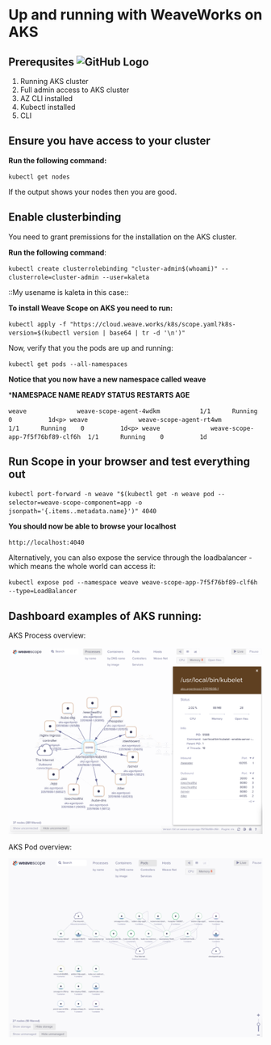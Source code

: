 # Up and running with WeaveWorks on AKS
## Prerequsites ![GitHub Logo](https://cloud.githubusercontent.com/assets/5456665/13322882/e74f6626-dc00-11e5-921d-f6d024a01eaa.png "GitHub")

1. Running AKS cluster 
2. Full admin access to AKS cluster
3. AZ CLI installed
4. Kubectl installed
5. CLI

## Ensure you have access to your cluster

__Run the following command:__<p>`kubectl get nodes`

If the output shows your nodes then you are good.

## Enable clusterbinding
You need to grant premissions for the installation on the AKS cluster.

__Run the following command__: <p>
`kubectl create clusterrolebinding "cluster-admin$(whoami)" --clusterrole=cluster-admin --user=kaleta`

::My usename is kaleta in this case::

__To install Weave Scope on AKS you need to run:__

`kubectl apply -f "https://cloud.weave.works/k8s/scope.yaml?k8s-version=$(kubectl version | base64 | tr -d '\n')"`

Now, verify that you the pods are up and running:

`kubectl get pods --all-namespaces`

**Notice that you now have a new namespace called weave**<p>

***NAMESPACE        NAME                              READY     STATUS    RESTARTS   AGE**<p><p>
`weave              weave-scope-agent-4wdkm           1/1      Running    0          1d<p>
weave              weave-scope-agent-rt4wm           1/1      Running    0          1d<p>
weave              weave-scope-app-7f5f76bf89-clf6h  1/1      Running    0          1d`<p>

## Run Scope in your browser and test everything out

`kubectl port-forward -n weave "$(kubectl get -n weave pod --selector=weave-scope-component=app -o jsonpath='{.items..metadata.name}')" 4040`

**You should now be able to browse your localhost**<p>
`http://localhost:4040`

Alternatively, you can also expose the service through the loadbalancer - which means the whole world can access it:

`kubectl expose pod --namespace weave weave-scope-app-7f5f76bf89-clf6h --type=LoadBalancer`

## Dashboard examples of AKS running:

AKS Process overview:

![AKS Process overview](/images/aks-processes.png "AKS Process overview")

<p>
<p>
<p>

AKS Pod overview:

![AKS Process overview](/images/aks-pods.png "AKS pod overview")
